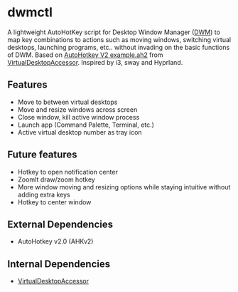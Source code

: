 # dwmctl
A lightweight AutoHotKey script for Desktop Window Manager ([DWM](https://en.wikipedia.org/wiki/Desktop_Window_Manager)) to map key combinations to actions such as moving windows, switching virtual desktops, launching programs, etc.. without invading on the basic functions of DWM. Based on [AutoHotkey V2 example.ah2](https://github.com/Ciantic/VirtualDesktopAccessor/blob/rust/example.ah2) from [VirtualDesktopAccessor](https://github.com/Ciantic/VirtualDesktopAccessor). Inspired by i3, sway and Hyprland.

## Features
- Move to between virtual desktops
- Move and resize windows across screen
- Close window, kill active window process
- Launch app (Command Palette, Terminal, etc.)
- Active virtual desktop number as tray icon

## Future features
- Hotkey to open notification center
- ZoomIt draw/zoom hotkey
- More window moving and resizing options while staying intuitive without adding extra keys
- Hotkey to center window

## External Dependencies
- AutoHotkey v2.0 (AHKv2)

## Internal Dependencies
- [VirtualDesktopAccessor](https://github.com/Ciantic/VirtualDesktopAccessor)
